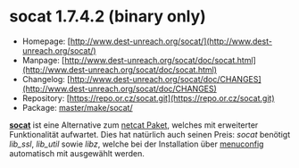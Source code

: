 # socat 1.7.4.2 (binary only)
 - Homepage: [http://www.dest-unreach.org/socat/](http://www.dest-unreach.org/socat/)
 - Manpage: [http://www.dest-unreach.org/socat/doc/socat.html](http://www.dest-unreach.org/socat/doc/socat.html)
 - Changelog: [http://www.dest-unreach.org/socat/doc/CHANGES](http://www.dest-unreach.org/socat/doc/CHANGES)
 - Repository: [https://repo.or.cz/socat.git](https://repo.or.cz/socat.git)
 - Package: [master/make/socat/](https://github.com/Freetz-NG/freetz-ng/tree/master/make/socat/)

**[socat](http://www.dest-unreach.org/socat/)** ist
eine Alternative zum [netcat Paket](netcat.md), welches mit
erweiterter Funktionalität aufwartet. Dies hat natürlich auch seinen
Preis: *socat* benötigt *lib_ssl*, *lib_util* sowie *libz*, welche bei
der Installation über
[menuconfig](../help/howtos/common/install/menuconfig.html)
automatisch mit ausgewählt werden.


